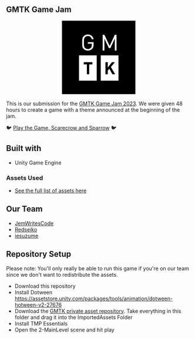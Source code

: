 ## GMTK Game Jam
<div align="center"><img src="https://raw.githubusercontent.com/JemWritesCode/GMTK2023/main/readme%20images/GMTK%20Logo.png" alt="drawing" width="200"/></div>

This is our submission for the [GMTK Game Jam 2023](https://itch.io/jam/gmtk-2023). We were given 48 hours to create a game with a theme announced at the beginning of the jam. 

🐦 [Play the Game, Scarecrow and Sparrow](https://elevatecode.itch.io/scarecrow-and-sparrow) 🐦

## Built with
 - Unity Game Engine
### Assets Used
* [See the full list of assets here](https://github.com/JemWritesCode/GMTK2023/blob/main/assets.md)
## Our Team

 - [JemWritesCode](https://github.com/JemWritesCode) 
 - [Redseiko](https://github.com/redseiko)
 - [iesuzume](https://github.com/iesuzume)

## Repository Setup
Please note: You'll only really be able to run this game if you're on our team since we don't want to redistribute the assets.
* Download this repository
* Install Dotween https://assetstore.unity.com/packages/tools/animation/dotween-hotween-v2-27676
* Download the [GMTK private asset repository](https://github.com/JemWritesCode/GMTK2023Assets). Take everything in this folder and drag it into the ImportedAssets Folder
* Install TMP Essentials
* Open the 2-MainLevel scene and hit play

